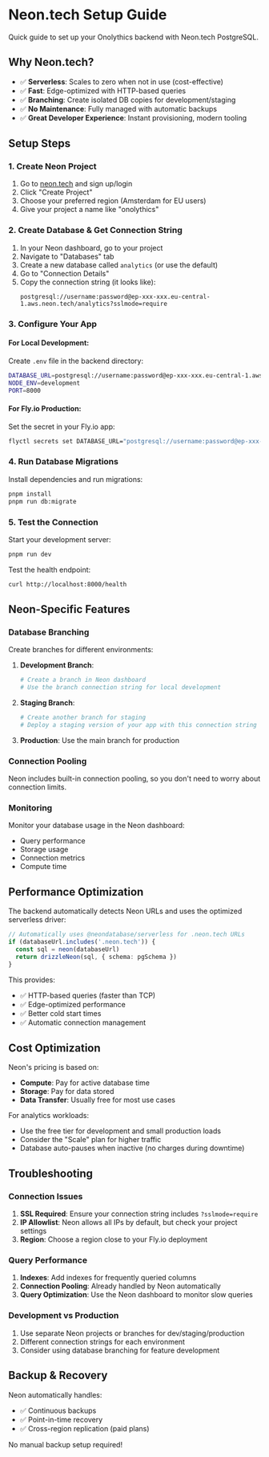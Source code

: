 # Neon.tech Setup Guide

Quick guide to set up your Onolythics backend with Neon.tech PostgreSQL.

## Why Neon.tech?

- ✅ **Serverless**: Scales to zero when not in use (cost-effective)
- ✅ **Fast**: Edge-optimized with HTTP-based queries
- ✅ **Branching**: Create isolated DB copies for development/staging
- ✅ **No Maintenance**: Fully managed with automatic backups
- ✅ **Great Developer Experience**: Instant provisioning, modern tooling

## Setup Steps

### 1. Create Neon Project

1. Go to [neon.tech](https://neon.tech) and sign up/login
2. Click "Create Project"
3. Choose your preferred region (Amsterdam for EU users)
4. Give your project a name like "onolythics"

### 2. Create Database & Get Connection String

1. In your Neon dashboard, go to your project
2. Navigate to "Databases" tab
3. Create a new database called `analytics` (or use the default)
4. Go to "Connection Details"
5. Copy the connection string (it looks like):
   ```
   postgresql://username:password@ep-xxx-xxx.eu-central-1.aws.neon.tech/analytics?sslmode=require
   ```

### 3. Configure Your App

#### For Local Development:

Create `.env` file in the backend directory:
```bash
DATABASE_URL=postgresql://username:password@ep-xxx-xxx.eu-central-1.aws.neon.tech/analytics?sslmode=require
NODE_ENV=development
PORT=8000
```

#### For Fly.io Production:

Set the secret in your Fly.io app:
```bash
flyctl secrets set DATABASE_URL="postgresql://username:password@ep-xxx-xxx.eu-central-1.aws.neon.tech/analytics?sslmode=require"
```

### 4. Run Database Migrations

Install dependencies and run migrations:
```bash
pnpm install
pnpm run db:migrate
```

### 5. Test the Connection

Start your development server:
```bash
pnpm run dev
```

Test the health endpoint:
```bash
curl http://localhost:8000/health
```

## Neon-Specific Features

### Database Branching

Create branches for different environments:

1. **Development Branch**: 
   ```bash
   # Create a branch in Neon dashboard
   # Use the branch connection string for local development
   ```

2. **Staging Branch**:
   ```bash
   # Create another branch for staging
   # Deploy a staging version of your app with this connection string
   ```

3. **Production**: Use the main branch for production

### Connection Pooling

Neon includes built-in connection pooling, so you don't need to worry about connection limits.

### Monitoring

Monitor your database usage in the Neon dashboard:
- Query performance
- Storage usage
- Connection metrics
- Compute time

## Performance Optimization

The backend automatically detects Neon URLs and uses the optimized serverless driver:

```typescript
// Automatically uses @neondatabase/serverless for .neon.tech URLs
if (databaseUrl.includes('.neon.tech')) {
  const sql = neon(databaseUrl)
  return drizzleNeon(sql, { schema: pgSchema })
}
```

This provides:
- ✅ HTTP-based queries (faster than TCP)
- ✅ Edge-optimized performance
- ✅ Better cold start times
- ✅ Automatic connection management

## Cost Optimization

Neon's pricing is based on:
- **Compute**: Pay for active database time
- **Storage**: Pay for data stored
- **Data Transfer**: Usually free for most use cases

For analytics workloads:
- Use the free tier for development and small production loads
- Consider the "Scale" plan for higher traffic
- Database auto-pauses when inactive (no charges during downtime)

## Troubleshooting

### Connection Issues

1. **SSL Required**: Ensure your connection string includes `?sslmode=require`
2. **IP Allowlist**: Neon allows all IPs by default, but check your project settings
3. **Region**: Choose a region close to your Fly.io deployment

### Query Performance

1. **Indexes**: Add indexes for frequently queried columns
2. **Connection Pooling**: Already handled by Neon automatically
3. **Query Optimization**: Use the Neon dashboard to monitor slow queries

### Development vs Production

1. Use separate Neon projects or branches for dev/staging/production
2. Different connection strings for each environment
3. Consider using database branching for feature development

## Backup & Recovery

Neon automatically handles:
- ✅ Continuous backups
- ✅ Point-in-time recovery
- ✅ Cross-region replication (paid plans)

No manual backup setup required!
